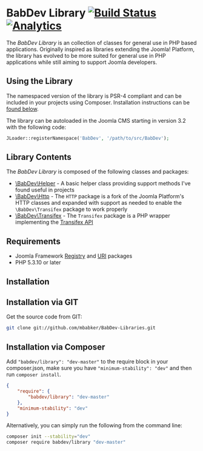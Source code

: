 BabDev Library [![Build Status](https://travis-ci.org/BabDev/BabDev-Library.png?branch=master)](https://travis-ci.org/BabDev/BabDev-Library) [![Analytics](https://ga-beacon.appspot.com/UA-42602973-2/babdev-library/readme)](https://github.com/igrigorik/ga-beacon)
===============

The *BabDev Library* is an collection of classes for general use in PHP based applications.  Originally inspired as libraries extending the Joomla! Platform, the library has evolved to be more suited for general use in PHP applications while still aiming to support Joomla developers.

Using the Library
------------
The namespaced version of the library is PSR-4 compliant and can be included in your projects using Composer.  Installation instructions can be [found below](#installation-via-git).

The library can be autoloaded in the Joomla CMS starting in version 3.2 with the following code:

```php
JLoader::registerNamespace('BabDev', '/path/to/src/BabDev');
```

Library Contents
------------
The *BabDev Library* is composed of the following classes and packages:

- [\BabDev\Helper](/src/BabDev/Helper.php) - A basic helper class providing support methods I've found useful in projects
- [\BabDev\Http](/src/BabDev/Http) - The `HTTP` package is a fork of the Joomla Platform's HTTP classes and expanded with support as needed to enable the `\BabDev\Transifex` package to work properly
- [\BabDev\Transifex](/src/BabDev/Transifex) - The `Transifex` package is a PHP wrapper implementing the [Transifex API](http://support.transifex.com/customer/portal/topics/440186-api/articles)

Requirements
------------

* Joomla Framework [Registry](https://github.com/joomla/joomla-framework-registry) and [URI](https://github.com/joomla/joomla-framework-uri) packages
* PHP 5.3.10 or later


Installation
------------

## Installation via GIT

Get the source code from GIT:

```sh
git clone git://github.com/mbabker/BabDev-Libraries.git
```

## Installation via Composer

Add `"babdev/library": "dev-master"` to the require block in your composer.json, make sure you have `"minimum-stability": "dev"` and then run `composer install`.

```json
{
	"require": {
		"babdev/library": "dev-master"
	},
	"minimum-stability": "dev"
}
```

Alternatively, you can simply run the following from the command line:

```sh
composer init --stability="dev"
composer require babdev/library "dev-master"
```
